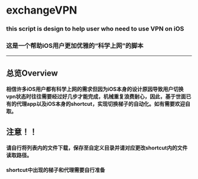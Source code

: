 # exchangeVPN
### this script is design to help user who need to use VPN on iOS
### 这是一个帮助iOS用户更加优雅的“科学上网”的脚本
***
## 总览Overview
#### 相信许多iOS用户都有科学上网的需求但因为iOS本身的设计原因导致用户切换vpn状态时往往需要经过好几步才能完成，机械重复浪费耐心，因此，基于世面已有的代理app以及iOS本身的shortcut，实现切换梯子的自动化。如有需要欢迎自取。
## **注意！！**
#### 请自行将列表内的文件下载，保存至自定义目录并请对应更改shortcut内的文件读取路径。
#### shortcut中出现的梯子和代理需要自行准备

